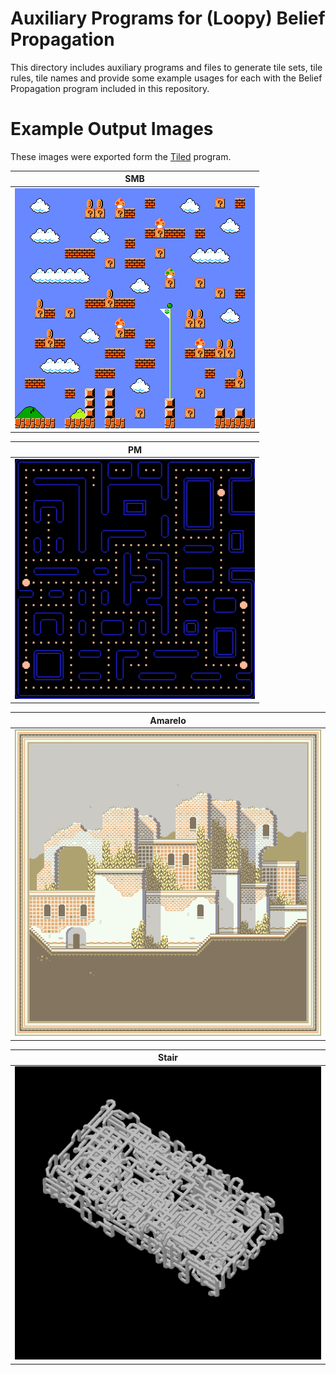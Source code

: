 Auxiliary Programs for (Loopy) Belief Propagation
===

This directory includes auxiliary programs and files to generate
tile sets, tile rules, tile names and provide some example
usages for each with the Belief Propagation program included in this
repository.

Example Output Images
===

These images were exported form the [Tiled](https://www.mapeditor.org/) program.

| SMB |
|---|
| ![smb](example_tile_collection/smb_D24_S1234.png) |

| PM |
|---|
| ![pm](example_tile_collection/pm_D32_S1234.png) |

| Amarelo |
|---|
| ![amarelo](example_tile_collection/amarelo_D42_S124.png) |

| Stair |
|---|
| ![stair](example_tile_collection/stair_X24Y12Z6.png) |


